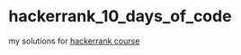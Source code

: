 # hackerrank_10_days_of_code
my solutions for [hackerrank course](https://www.hackerrank.com/domains/tutorials/10-days-of-statistics)
